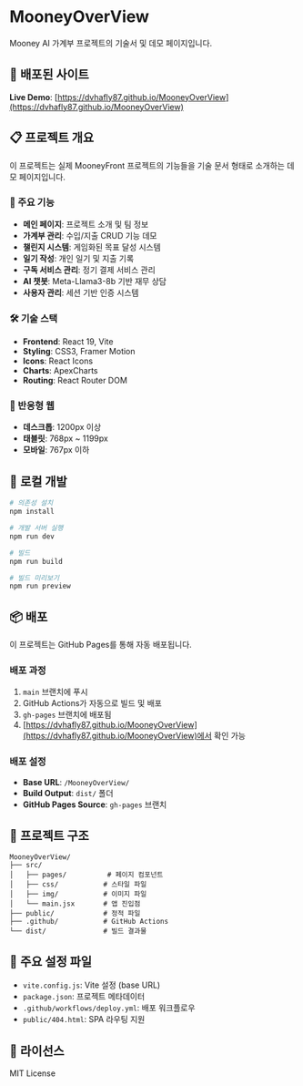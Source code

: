 # MooneyOverView

Mooney AI 가계부 프로젝트의 기술서 및 데모 페이지입니다.

## 🚀 배포된 사이트

**Live Demo**: [https://dvhafly87.github.io/MooneyOverView](https://dvhafly87.github.io/MooneyOverView)

## 📋 프로젝트 개요

이 프로젝트는 실제 MooneyFront 프로젝트의 기능들을 기술 문서 형태로 소개하는 데모 페이지입니다.

### 🎯 주요 기능

- **메인 페이지**: 프로젝트 소개 및 팀 정보
- **가계부 관리**: 수입/지출 CRUD 기능 데모
- **챌린지 시스템**: 게임화된 목표 달성 시스템
- **일기 작성**: 개인 일기 및 지출 기록
- **구독 서비스 관리**: 정기 결제 서비스 관리
- **AI 챗봇**: Meta-Llama3-8b 기반 재무 상담
- **사용자 관리**: 세션 기반 인증 시스템

### 🛠️ 기술 스택

- **Frontend**: React 19, Vite
- **Styling**: CSS3, Framer Motion
- **Icons**: React Icons
- **Charts**: ApexCharts
- **Routing**: React Router DOM

### 📱 반응형 웹

- **데스크톱**: 1200px 이상
- **태블릿**: 768px ~ 1199px  
- **모바일**: 767px 이하

## 🚀 로컬 개발

```bash
# 의존성 설치
npm install

# 개발 서버 실행
npm run dev

# 빌드
npm run build

# 빌드 미리보기
npm run preview
```

## 📦 배포

이 프로젝트는 GitHub Pages를 통해 자동 배포됩니다.

### 배포 과정

1. `main` 브랜치에 푸시
2. GitHub Actions가 자동으로 빌드 및 배포
3. `gh-pages` 브랜치에 배포됨
4. [https://dvhafly87.github.io/MooneyOverView](https://dvhafly87.github.io/MooneyOverView)에서 확인 가능

### 배포 설정

- **Base URL**: `/MooneyOverView/`
- **Build Output**: `dist/` 폴더
- **GitHub Pages Source**: `gh-pages` 브랜치

## 📁 프로젝트 구조

```
MooneyOverView/
├── src/
│   ├── pages/          # 페이지 컴포넌트
│   ├── css/           # 스타일 파일
│   ├── img/           # 이미지 파일
│   └── main.jsx       # 앱 진입점
├── public/            # 정적 파일
├── .github/           # GitHub Actions
└── dist/              # 빌드 결과물
```

## 🔧 주요 설정 파일

- `vite.config.js`: Vite 설정 (base URL)
- `package.json`: 프로젝트 메타데이터
- `.github/workflows/deploy.yml`: 배포 워크플로우
- `public/404.html`: SPA 라우팅 지원

## 📝 라이선스

MIT License
